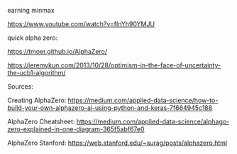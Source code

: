 earning minmax

<https://www.youtube.com/watch?v=fInYh90YMJU>

quick alpha zero:

<https://tmoer.github.io/AlphaZero/>

<https://jeremykun.com/2013/10/28/optimism-in-the-face-of-uncertainty-the-ucb1-algorithm/>



Sources:

Creating AlphaZero:
https://medium.com/applied-data-science/how-to-build-your-own-alphazero-ai-using-python-and-keras-7f664945c188

AlphaZero Cheatsheet:
https://medium.com/applied-data-science/alphago-zero-explained-in-one-diagram-365f5abf67e0

AlphaZero Stanford:
https://web.stanford.edu/~surag/posts/alphazero.html
